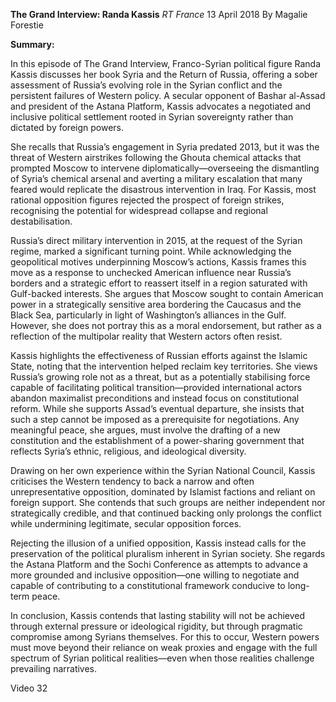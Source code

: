 **The Grand Interview: Randa Kassis** _RT France_ 13 April 2018 By Magalie Forestie

**Summary:**

In this episode of The Grand Interview, Franco-Syrian political figure Randa Kassis discusses her book Syria and the Return of Russia, offering a sober assessment of Russia’s evolving role in the Syrian conflict and the persistent failures of Western policy. A secular opponent of Bashar al-Assad and president of the Astana Platform, Kassis advocates a negotiated and inclusive political settlement rooted in Syrian sovereignty rather than dictated by foreign powers.

She recalls that Russia’s engagement in Syria predated 2013, but it was the threat of Western airstrikes following the Ghouta chemical attacks that prompted Moscow to intervene diplomatically—overseeing the dismantling of Syria’s chemical arsenal and averting a military escalation that many feared would replicate the disastrous intervention in Iraq. For Kassis, most rational opposition figures rejected the prospect of foreign strikes, recognising the potential for widespread collapse and regional destabilisation.

Russia’s direct military intervention in 2015, at the request of the Syrian regime, marked a significant turning point. While acknowledging the geopolitical motives underpinning Moscow’s actions, Kassis frames this move as a response to unchecked American influence near Russia’s borders and a strategic effort to reassert itself in a region saturated with Gulf-backed interests. She argues that Moscow sought to contain American power in a strategically sensitive area bordering the Caucasus and the Black Sea, particularly in light of Washington’s alliances in the Gulf. However, she does not portray this as a moral endorsement, but rather as a reflection of the multipolar reality that Western actors often resist.

Kassis highlights the effectiveness of Russian efforts against the Islamic State, noting that the intervention helped reclaim key territories. She views Russia’s growing role not as a threat, but as a potentially stabilising force capable of facilitating political transition—provided international actors abandon maximalist preconditions and instead focus on constitutional reform. While she supports Assad’s eventual departure, she insists that such a step cannot be imposed as a prerequisite for negotiations. Any meaningful peace, she argues, must involve the drafting of a new constitution and the establishment of a power-sharing government that reflects Syria’s ethnic, religious, and ideological diversity.

Drawing on her own experience within the Syrian National Council, Kassis criticises the Western tendency to back a narrow and often unrepresentative opposition, dominated by Islamist factions and reliant on foreign support. She contends that such groups are neither independent nor strategically credible, and that continued backing only prolongs the conflict while undermining legitimate, secular opposition forces.

Rejecting the illusion of a unified opposition, Kassis instead calls for the preservation of the political pluralism inherent in Syrian society. She regards the Astana Platform and the Sochi Conference as attempts to advance a more grounded and inclusive opposition—one willing to negotiate and capable of contributing to a constitutional framework conducive to long-term peace.

In conclusion, Kassis contends that lasting stability will not be achieved through external pressure or ideological rigidity, but through pragmatic compromise among Syrians themselves. For this to occur, Western powers must move beyond their reliance on weak proxies and engage with the full spectrum of Syrian political realities—even when those realities challenge prevailing narratives.

Video 32